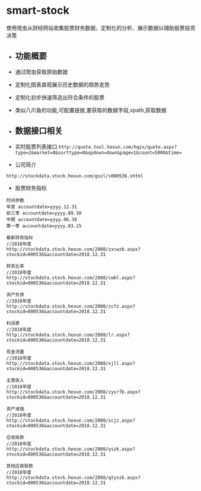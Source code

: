 # smart-stock
使用爬虫从财经网站收集股票财务数据，定制化的分析、展示数据以辅助股票投资决策

- 功能概要
    -
    
- 通过爬虫获取原始数据
- 定制化图表直观展示历史数据的趋势走势
- 定制化初步快速筛选出符合条件的股票

- 类似八爪鱼的功能,可配置链接,要获取的数据字段,xpath,获取数据


- 数据接口相关
    -
    
- 实时股票列表接口
``
http://quote.tool.hexun.com/hqzx/quote.aspx?type=2&market=0&sorttype=0&updown=down&page=1&count=5000&time=
``

- 公司简介
```
http://stockdata.stock.hexun.com/gszl/s000536.shtml
```

- 股票财务指标
```
时间参数
年度 accountdate=yyyy.12.31
前三季 accountdate=yyyy.09.30
中期 accountdate=yyyy.06.30
第一季 accountdate=yyyy.03.15

最新财务指标
//2018年度
http://stockdata.stock.hexun.com/2008/zxcwzb.aspx?stockid=000536&accountdate=2018.12.31

财务比率
//2018年度
http://stockdata.stock.hexun.com/2008/cwbl.aspx?stockid=000536&accountdate=2018.12.31

资产负债
//2018年度
http://stockdata.stock.hexun.com/2008/zcfz.aspx?stockid=000536&accountdate=2018.12.31

利润表
//2018年度
http://stockdata.stock.hexun.com/2008/lr.aspx?stockid=000536&accountdate=2018.12.31

现金流量
//2018年度
http://stockdata.stock.hexun.com/2008/xjll.aspx?stockid=000536&accountdate=2018.12.31

主营收入
//2018年度
http://stockdata.stock.hexun.com/2008/zysrfb.aspx?stockid=000536&accountdate=2018.12.31

资产减值
//2018年度
http://stockdata.stock.hexun.com/2008/zcjz.aspx?stockid=000536&accountdate=2018.12.31

应收账款
//2018年度
http://stockdata.stock.hexun.com/2008/yszk.aspx?stockid=000536&accountdate=2018.12.31

其他应收账款
//2018年度
http://stockdata.stock.hexun.com/2008/qtyszk.aspx?stockid=000536&accountdate=2018.12.31
```
